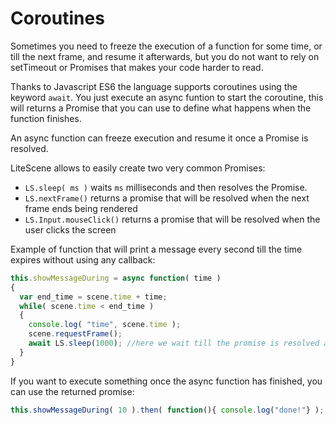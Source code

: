 # Coroutines

Sometimes you need to freeze the execution of a function for some time, or till the next frame, 
and resume it afterwards, but you do not want to rely on setTimeout or Promises that makes your code harder to read.

Thanks to Javascript ES6 the language supports coroutines using the keyword ```await```.
You just execute an async funtion to start the coroutine, this will returns a Promise that you can use to define what happens when the function finishes.

An async function can freeze execution and resume it once a Promise is resolved.

LiteScene allows to easily create two very common Promises:

- ```LS.sleep( ms )```  waits ```ms``` milliseconds and then resolves the Promise.
- ```LS.nextFrame()```  returns a promise that will be resolved when the next frame ends being rendered
- ```LS.Input.mouseClick()```  returns a promise that will be resolved when the user clicks the screen

Example of function that will print a message every second till the time expires without using any callback:

```js
this.showMessageDuring = async function( time )
{
  var end_time = scene.time + time;
  while( scene.time < end_time )
  {
    console.log( "time", scene.time );
    scene.requestFrame();
    await LS.sleep(1000); //here we wait till the promise is resolved after 1000 ms
  }
}
```

If you want to execute something once the async function has finished, you can use the returned promise:

```js
this.showMessageDuring( 10 ).then( function(){ console.log("done!"} );
```
